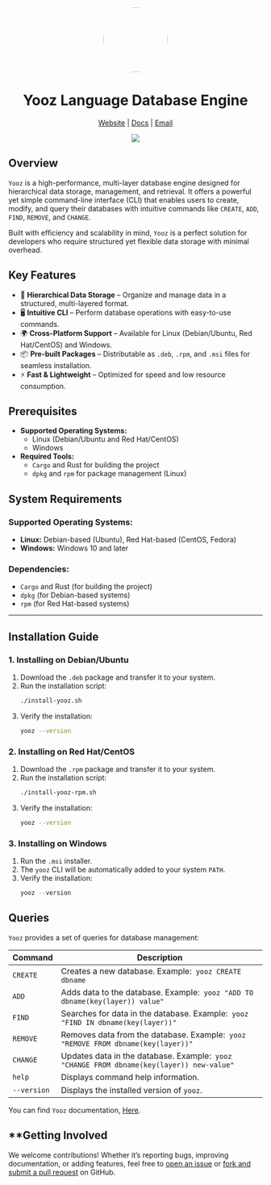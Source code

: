 <div align="center">
  <img style="text-align:center;border-radius:50%;" src="https://github.com/yooz-lang.png" height="128px" width="128px">

  # Yooz Language Database Engine

  [Website](http://yooz.run) |
  [Docs](http://yooz.run/yooz.pdf) |
  [Email](mailto:mohammad.hfarrahi@gmail.com)
  
  [![](https://img.shields.io/github/v/tag/yooz-lang/yooz-engine)](https://github.com/yooz-lang/yooz-engine/releases)

</div>

## **Overview**

`Yooz` is a high-performance, multi-layer database engine designed for hierarchical data storage, management, and retrieval. It offers a powerful yet simple command-line interface (CLI) that enables users to create, modify, and query their databases with intuitive commands like `CREATE`, `ADD`, `FIND`, `REMOVE`, and `CHANGE`.

Built with efficiency and scalability in mind, `Yooz` is a perfect solution for developers who require structured yet flexible data storage with minimal overhead.

## **Key Features**

- 🚀 **Hierarchical Data Storage** – Organize and manage data in a structured, multi-layered format.
- 🖥 **Intuitive CLI** – Perform database operations with easy-to-use commands.
- 🌍 **Cross-Platform Support** – Available for Linux (Debian/Ubuntu, Red Hat/CentOS) and Windows.
- 📦 **Pre-built Packages** – Distributable as `.deb`, `.rpm`, and `.msi` files for seamless installation.
- ⚡ **Fast & Lightweight** – Optimized for speed and low resource consumption.

## **Prerequisites**

- **Supported Operating Systems:**
  - Linux (Debian/Ubuntu and Red Hat/CentOS)
  - Windows
- **Required Tools:**
  - `Cargo` and Rust for building the project
  - `dpkg` and `rpm` for package management (Linux)

## **System Requirements**

### **Supported Operating Systems:**
- **Linux:** Debian-based (Ubuntu), Red Hat-based (CentOS, Fedora)
- **Windows:** Windows 10 and later

### **Dependencies:**
- `Cargo` and Rust (for building the project)
- `dpkg` (for Debian-based systems)
- `rpm` (for Red Hat-based systems)

---

## **Installation Guide**

### **1. Installing on Debian/Ubuntu**

1. Download the `.deb` package and transfer it to your system.
2. Run the installation script:
   ```bash
   ./install-yooz.sh
   ```
3. Verify the installation:
   ```bash
   yooz --version
   ```

### **2. Installing on Red Hat/CentOS**

1. Download the `.rpm` package and transfer it to your system.
2. Run the installation script:
   ```bash
   ./install-yooz-rpm.sh
   ```
3. Verify the installation:
   ```bash
   yooz --version
   ```

### **3. Installing on Windows**

1. Run the `.msi` installer.
2. The `yooz` CLI will be automatically added to your system `PATH`.
3. Verify the installation:
   ```powershell
   yooz --version
   ```

## **Queries**

`Yooz` provides a set of queries for database management:

| **Command** | **Description**                                                                      |
| ----------------- | ------------------------------------------------------------------------------------------ |
| `CREATE`        | Creates a new database. Example:` yooz CREATE dbname`                                    |
| `ADD`           | Adds data to the database. Example:` yooz "ADD TO dbname(key(layer)) value"`             |
| `FIND`          | Searches for data in the database. Example:` yooz "FIND IN dbname(key(layer))"`          |
| `REMOVE`        | Removes data from the database. Example:` yooz "REMOVE FROM dbname(key(layer))"`         |
| `CHANGE`        | Updates data in the database. Example:` yooz "CHANGE FROM dbname(key(layer)) new-value"` |
| `help`          | Displays command help information.                                                         |
| `--version`     | Displays the installed version of `yooz`.                                                |
You can find `Yooz` documentation, [Here](http://yooz.run/yooz.pdf).

## **Getting Involved
We welcome contributions! Whether it’s reporting bugs, improving documentation, or adding features, feel free to [open an issue](https://github.com/yooz-lang/yooz-engine/issues/new/choose) or [fork and submit a pull request](https://github.com/yooz-lang/yooz-engine/fork) on GitHub.

